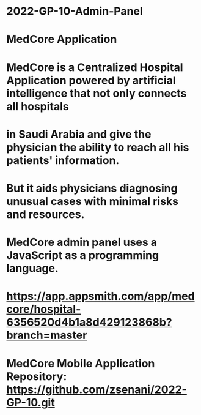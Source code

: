# 2022-GP-10-Admin-Panel

# MedCore Application

# MedCore is a Centralized Hospital Application powered by artificial intelligence that not only connects all hospitals
# in Saudi Arabia and give the physician the ability to reach all his patients' information. 
# But it aids physicians diagnosing unusual cases with minimal risks and resources.

# MedCore admin panel uses a JavaScript as a programming language. 

# https://app.appsmith.com/app/medcore/hospital-6356520d4b1a8d429123868b?branch=master

# MedCore Mobile Application Repository: https://github.com/zsenani/2022-GP-10.git
